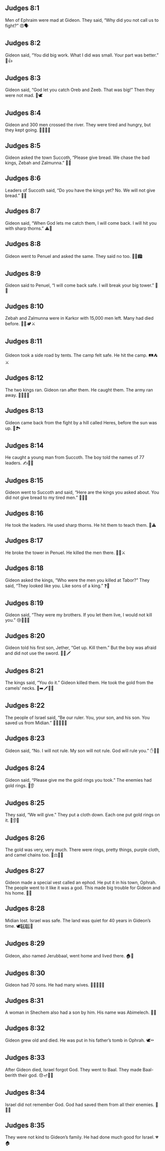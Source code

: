 ## Judges 8:1
Men of Ephraim were mad at Gideon. They said, “Why did you not call us to fight?” 😠🗣️
## Judges 8:2
Gideon said, “You did big work. What I did was small. Your part was better.” 🙂👍
## Judges 8:3
Gideon said, “God let you catch Oreb and Zeeb. That was big!” Then they were not mad. 🙌🕊️
## Judges 8:4
Gideon and 300 men crossed the river. They were tired and hungry, but they kept going. 🏃‍♂️💧😩
## Judges 8:5
Gideon asked the town Succoth, “Please give bread. We chase the bad kings, Zebah and Zalmunna.” 🍞🙏
## Judges 8:6
Leaders of Succoth said, “Do you have the kings yet? No. We will not give bread.” 🚫🍞
## Judges 8:7
Gideon said, “When God lets me catch them, I will come back. I will hit you with sharp thorns.” ⚠️🌵
## Judges 8:8
Gideon went to Penuel and asked the same. They said no too. 🚫🍞🏙️
## Judges 8:9
Gideon said to Penuel, “I will come back safe. I will break your big tower.” 🗼💥
## Judges 8:10
Zebah and Zalmunna were in Karkor with 15,000 men left. Many had died before. 👑👑🏕️⚔️
## Judges 8:11
Gideon took a side road by tents. The camp felt safe. He hit the camp. 🛤️⛺⚔️
## Judges 8:12
The two kings ran. Gideon ran after them. He caught them. The army ran away. 🏃‍♂️🎯👑
## Judges 8:13
Gideon came back from the fight by a hill called Heres, before the sun was up. 🌄🏞️
## Judges 8:14
He caught a young man from Succoth. The boy told the names of 77 leaders. ✍️👦📜
## Judges 8:15
Gideon went to Succoth and said, “Here are the kings you asked about. You did not give bread to my tired men.” 👑🍞😠
## Judges 8:16
He took the leaders. He used sharp thorns. He hit them to teach them. 🌵⚠️
## Judges 8:17
He broke the tower in Penuel. He killed the men there. 🗼💥⚔️
## Judges 8:18
Gideon asked the kings, “Who were the men you killed at Tabor?” They said, “They looked like you. Like sons of a king.” ❓👑
## Judges 8:19
Gideon said, “They were my brothers. If you let them live, I would not kill you.” 😢👨‍👦‍👦
## Judges 8:20
Gideon told his first son, Jether, “Get up. Kill them.” But the boy was afraid and did not use the sword. 🧒😨🗡️
## Judges 8:21
The kings said, “You do it.” Gideon killed them. He took the gold from the camels’ necks. 👑➡️🗡️🐪💛
## Judges 8:22
The people of Israel said, “Be our ruler. You, your son, and his son. You saved us from Midian.” 🧑‍🤝‍🧑👑🙏
## Judges 8:23
Gideon said, “No. I will not rule. My son will not rule. God will rule you.” ✋🙏👑
## Judges 8:24
Gideon said, “Please give me the gold rings you took.” The enemies had gold rings. 💛👂
## Judges 8:25
They said, “We will give.” They put a cloth down. Each one put gold rings on it. 🧺👂💛
## Judges 8:26
The gold was very, very much. There were rings, pretty things, purple cloth, and camel chains too. 📏⚖️💜🐪
## Judges 8:27
Gideon made a special vest called an ephod. He put it in his town, Ophrah. The people went to it like it was a god. This made big trouble for Gideon and his home. 👕🛑
## Judges 8:28
Midian lost. Israel was safe. The land was quiet for 40 years in Gideon’s time. 🕊️4️⃣0️⃣🌾
## Judges 8:29
Gideon, also named Jerubbaal, went home and lived there. 🏠🙂
## Judges 8:30
Gideon had 70 sons. He had many wives. 👨‍👩‍👦‍👦🔢
## Judges 8:31
A woman in Shechem also had a son by him. His name was Abimelech. 👶📛
## Judges 8:32
Gideon grew old and died. He was put in his father’s tomb in Ophrah. 🕊️⚰️
## Judges 8:33
After Gideon died, Israel forgot God. They went to Baal. They made Baal-berith their god. 😞🪔🙏🚫
## Judges 8:34
Israel did not remember God. God had saved them from all their enemies. 🧠❌🙌
## Judges 8:35
They were not kind to Gideon’s family. He had done much good for Israel. 💔🏠
